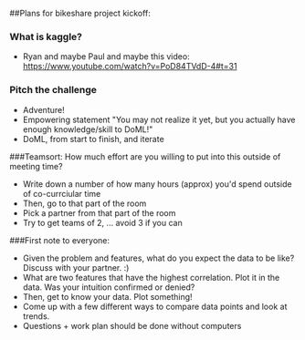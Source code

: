 ##Plans for bikeshare project kickoff:

### What is kaggle? 
* Ryan and maybe Paul and maybe this video: https://www.youtube.com/watch?v=PoD84TVdD-4#t=31

### Pitch the challenge
* Adventure!
* Empowering statement "You may not realize it yet, but you actually have enough knowledge/skill to DoML!"
* DoML, from start to finish, and iterate

###Teamsort: How much effort are you willing to put into this outside of meeting time?
* Write down a number of how many hours (approx) you'd spend outside of co-currciular time
* Then, go to that part of the room
* Pick a partner from that part of the room
* Try to get teams of 2, ... avoid 3 if you can

###First note to everyone:
* Given the problem and features, what do you expect the data to be like? Discuss with your partner. :)
* What are two features that have the highest correlation. Plot it in the data. Was your intuition confirmed or denied?
* Then, get to know your data. Plot something!
* Come up with a few different ways to compare data points and look at trends.
* Questions + work plan should be done without computers
